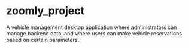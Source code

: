 # zoomly_project
A vehicle management desktop application where administrators can manage backend data, and where users can make vehicle reservations based on certain parameters. 
